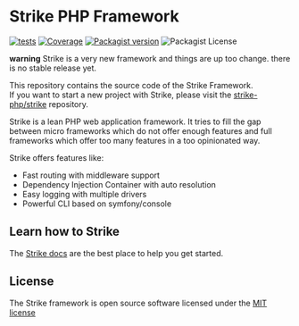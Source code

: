 # Strike PHP Framework
[![tests](https://github.com/strike-php/framework/actions/workflows/tests.yml/badge.svg?branch=main)](https://github.com/strike-php/framework/actions/workflows/tests.yml)
[![Coverage](https://sonarcloud.io/api/project_badges/measure?project=strike-php_framework&metric=coverage)](https://sonarcloud.io/summary/new_code?id=strike-php_framework)
[![Packagist version](https://img.shields.io/packagist/v/strike/framework?include_prereleases&style=flat-square)](https://sonarcloud.io/summary/new_code?id=strike-php_framework)
![Packagist License](https://img.shields.io/packagist/l/strike/framework)

**warning** Strike is a very new framework and things are up too change. there is no
stable release yet.

This repository contains the source code of the Strike Framework.  
If you want to start a new project with Strike, please visit the [strike-php/strike](https://github.com/strike-php/strike) repository. 

Strike is a lean PHP web application framework. It tries to fill the gap between
micro frameworks which do not offer enough features and full frameworks which offer
too many features in a too opinionated way.

Strike offers features like:

* Fast routing with middleware support
* Dependency Injection Container with auto resolution
* Easy logging with multiple drivers
* Powerful CLI based on symfony/console

## Learn how to Strike
The [Strike docs](https://www.strike-framework.com) are the best place to help you get started.

## License
The Strike framework is open source software licensed under the [MIT license](https://github.com/strike-php/framework/blob/main/LICENSE.md)
